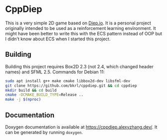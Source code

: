 # CppDiep

This is a very simple 2D game based on [Diep.io](https://diep.io/).
It is a personal project originally intended to be used as a reinforcement learning environment.
It might have been better to write this with the ECS pattern instead of OOP but I didn't know about ECS when I started this project.

## Building

Building this project requires Box2D 2.3 (not 2.4, which changed header names) and SFML 2.5.
Commands for Debian 11:
```bash
sudo apt install g++ make cmake libbox2d-dev libsfml-dev
git clone https://github.com/bkrl/cppdiep.git && cd cppdiep
mkdir build && cd build
cmake -DCMAKE_BUILD_TYPE=Release ..
make -j $(nproc)
```

## Documentation

Doxygen documentation is available at https://cppdiep.alexyzhang.dev/.
It can be generated by running `doxygen`.

